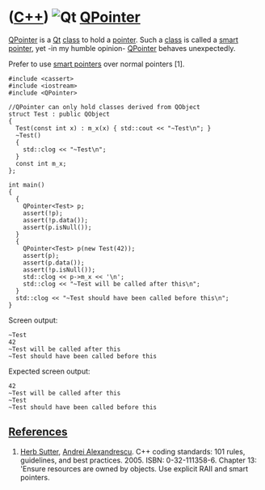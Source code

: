 # ([C++](Cpp.md)) ![Qt](PicQt.png) [QPointer](CppQPointer.md)

[QPointer](CppQPointer.md) is a [Qt](CppQt.md) [class](CppClass.md)
to hold a [pointer](CppPointer.md). Such a [class](CppClass.md) is
called a [smart pointer](CppSmartPointer.md), yet -in my humble
opinion- [QPointer](CppQPointer.md) behaves unexpectedly.

Prefer to use [smart pointers](CppSmartPointer.md) over normal pointers [1].

```
#include <cassert>
#include <iostream>
#include <QPointer>

//QPointer can only hold classes derived from QObject
struct Test : public QObject
{
  Test(const int x) : m_x(x) { std::cout << "~Test\n"; }
  ~Test()
  {
    std::clog << "~Test\n";
  }
  const int m_x;
};

int main()
{
  {
    QPointer<Test> p;
    assert(!p);
    assert(!p.data());
    assert(p.isNull());
  }
  {
    QPointer<Test> p(new Test(42));
    assert(p);
    assert(p.data());
    assert(!p.isNull());
    std::clog << p->m_x << '\n';
    std::clog << "~Test will be called after this\n";
  }
  std::clog << "~Test should have been called before this\n";
}
```

Screen output:

```
~Test
42
~Test will be called after this
~Test should have been called before this
```


Expected screen output:

```
42
~Test will be called after this
~Test
~Test should have been called before this
```

## [References](CppReferences.md)

1.  [Herb Sutter](CppHerbSutter.md), [Andrei
    Alexandrescu](CppAndreiAlexandrescu.md). C++ coding standards: 101
    rules, guidelines, and best practices. 2005. ISBN: 0-32-111358-6.
    Chapter 13: 'Ensure resources are owned by objects. Use explicit
    RAII and smart pointers.

